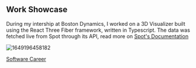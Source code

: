## Work Showcase

During my intership at Boston Dynamics, I worked on a 3D Visualizer built using the React Three Fiber framework, written in Typescript. The data was fetched live from Spot through its API, read more on [Spot's Documentation](https://dev.bostondynamics.com/)

![1649196458182](https://github.com/user-attachments/assets/acbf2e3b-6198-4bb1-853d-b904f691845f)

[Software Career](/softwareCareer.md)
